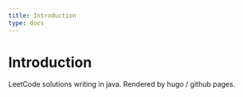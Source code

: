 ```yaml
---
title: Introduction
type: docs
---
```

# Introduction

LeetCode solutions writing in java. Rendered by hugo / github pages.